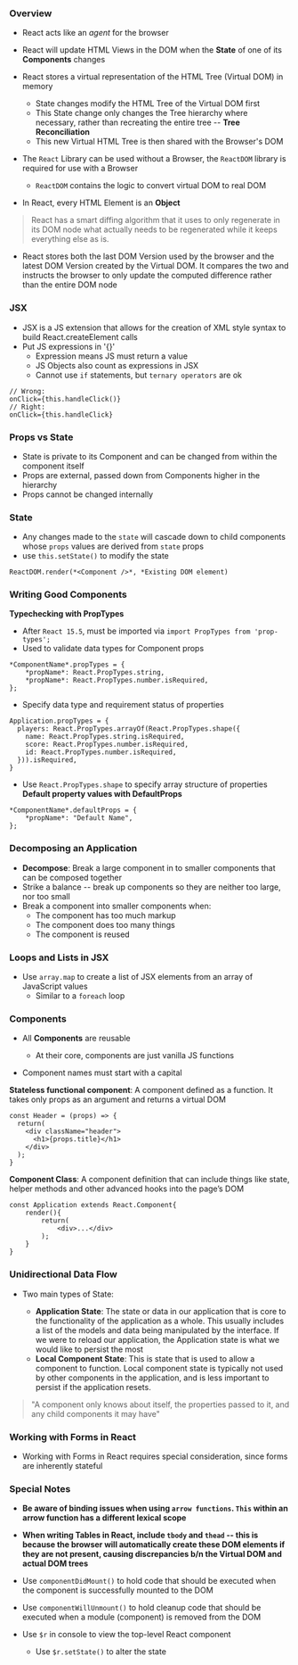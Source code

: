 ### Overview
- React acts like an *agent* for the browser

- React will update HTML Views in the DOM when the **State** of one of its **Components** changes

- React stores a virtual representation of the HTML Tree (Virtual DOM) in memory
    - State changes modify the HTML Tree of the Virtual DOM first
    - This State change only changes the Tree hierarchy where necessary, rather than recreating the entire tree -- **Tree Reconciliation**
    - This new Virtual HTML Tree is then shared with the Browser's DOM

- The `React` Library can be used without a Browser, the `ReactDOM` library is required for use with a Browser
    - `ReactDOM` contains the logic to convert virtual DOM to real DOM

- In React, every HTML Element is an **Object**

> React has a smart diffing algorithm that it uses to only regenerate in its DOM node what actually needs to be regenerated while it keeps everything else as is.

- React stores both the last DOM Version used by the browser and the latest DOM Version created by the Virtual DOM.  It compares the two and instructs the browser to only update the computed difference rather than the entire DOM node

### JSX  
- JSX is a JS extension that allows for the creation of XML style syntax to build React.createElement calls
- Put JS expressions in '{}'
    - Expression means JS must return a value
    - JS Objects also count as expressions in JSX
    - Cannot use `if` statements, but `ternary operators` are ok

```
// Wrong:
onClick={this.handleClick()}
// Right:
onClick={this.handleClick}
```

### Props vs State
- State is private to its Component and can be changed from within the component itself
- Props are external, passed down from Components higher in the hierarchy
- Props cannot be changed internally

### State
- Any changes made to the `state` will cascade down to child components whose `props` values are derived from `state` props
- use `this.setState()` to modify the state

`ReactDOM.render(*<Component />*, *Existing DOM element)`

### Writing Good Components
**Typechecking with PropTypes**
- After `React 15.5`, must be imported via `import PropTypes from 'prop-types';`
- Used to validate data types for Component props

```
*ComponentName*.propTypes = {
    *propName*: React.PropTypes.string,
    *propName*: React.PropTypes.number.isRequired,
};
```
- Specify data type and requirement status of properties

```
Application.propTypes = {
  players: React.PropTypes.arrayOf(React.PropTypes.shape({
    name: React.PropTypes.string.isRequired,
    score: React.PropTypes.number.isRequired,
    id: React.PropTypes.number.isRequired,
  })).isRequired,
}
```
- Use `React.PropTypes.shape` to specify array structure of properties
**Default property values with DefaultProps**

```
*ComponentName*.defaultProps = {
    *propName*: "Default Name",
};
```

### Decomposing an Application
- **Decompose**: Break a large component in to smaller components that can be composed together  
- Strike a balance -- break up components so they are neither too large, nor too small
- Break a component into smaller components when:
    - The component has too much markup
    - The component does too many things
    - The component is reused

### Loops and Lists in JSX
- Use `array.map` to create a list of JSX elements from an array of JavaScript values
    - Similar to a `foreach` loop

### Components
- All **Components** are reusable
    - At their core, components are just vanilla JS functions

- Component names must start with a capital

**Stateless functional component**: A component defined as a function. It takes only props as an argument and returns a virtual DOM
```
const Header = (props) => {
  return(
    <div className="header">
      <h1>{props.title}</h1>
    </div>
  );
}
```

**Component Class**: A component definition that can include things like state, helper methods and other advanced hooks into the page’s DOM
```
const Application extends React.Component{
    render(){
        return(
            <div>...</div>
        );
    }
}
```

### Unidirectional Data Flow
- Two main types of State:

    - **Application State**: The state or data in our application that is core to the functionality of the application as a whole. This usually includes a list of the models and data being manipulated by the interface. If we were to reload our application, the Application state is what we would like to persist the most
    - **Local Component State**: This is state that is used to allow a component to function. Local component state is typically not used by other components in the application, and is less important to persist if the application resets.

> "A component only knows about itself, the properties passed to it, and any child components it may have"

### Working with Forms in React
- Working with Forms in React requires special consideration, since forms are inherently stateful

### Special Notes
- **Be aware of binding issues when using `arrow functions`.  `This` within an arrow function has a different lexical scope**

- **When writing Tables in React, include `tbody` and `thead` -- this is because the browser will automatically create these DOM elements if they are not present, causing discrepancies b/n the Virtual DOM and actual DOM trees**

- Use `componentDidMount()` to hold code that should be executed when the component is successfully mounted to the DOM
- Use `componentWillUnmount()` to hold cleanup code that should be executed when a module (component) is removed from the DOM

- Use `$r` in console to view the top-level React component
    - Use `$r.setState()` to alter the state
